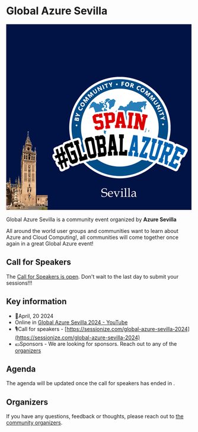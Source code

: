 # Global Azure Sevilla

![Global Azure Sevilla](template.png)

Global Azure Sevilla is a community event organized by **Azure Sevilla**

All around the world user groups and communities want to learn about Azure and Cloud Computing!, all communities will come together once again in a great Global Azure event!

## Call for Speakers

The [Call for Speakers is open](https://sessionize.com/global-azure-sevilla-2024). Don't wait to the last day to submit your sessions!!!

## Key information

* 📅April, 20 2024
* Online in [Global Azure Sevilla 2024 - YouTube](https://www.youtube.com/@GlobalAzureSevilla-ng6ci)
* 🎙️Call for speakers - [https://sessionize.com/global-azure-sevilla-2024](https://sessionize.com/global-azure-sevilla-2024)
* 💶Sponsors - We are looking for sponsors. Reach out to any of the [organizers](#organizers)
## Agenda

The agenda will be updated once the call for speakers has ended in .

## Organizers

If you have any questions, feedback or thoughts, please reach out to [the community organizers](https://azuresevilla.github.io/organizers/).
